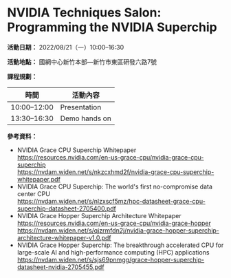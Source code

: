 # NVIDIA Techniques Salon: Programming the NVIDIA Superchip

**活動日期：** 2022/08/21（一）10:00&ndash;16:30

**活動地點：** 國網中心新竹本部—新竹市東區研發六路7號

**課程規劃：**

| 時間 | 活動內容 |
| :----------: | -------- |
| 10:00&ndash;12:00 | Presentation |
| 13:30&ndash;16:30 | Demo hands on | 

**參考資料：**
  - NVIDIA Grace CPU Superchip Whitepaper\
    <https://resources.nvidia.com/en-us-grace-cpu/nvidia-grace-cpu-superchip>\
    <https://nvdam.widen.net/s/nkzcxhmd2f/nvidia-grace-cpu-superchip-whitepaper.pdf>
  - NVIDIA Grace CPU Superchip: The world's first no-compromise data center CPU\
    <https://nvdam.widen.net/s/nlzxscf5mz/hpc-datasheet-grace-cpu-superchip-datasheet-2705400.pdf>
  - NVIDIA Grace Hopper Superchip Architecture Whitepaper\
    <https://resources.nvidia.com/en-us-grace-cpu/nvidia-grace-hopper>\
    <https://nvdam.widen.net/s/qjzrmfdn2j/nvidia-grace-hopper-superchip-architecture-whitepaper-v1.0.pdf>
  - NVIDIA Grace Hopper Superchip: The breakthrough accelerated CPU for large-scale AI and high-performance computing (HPC) applications\
    <https://nvdam.widen.net/s/sjs69pnmgg/grace-hopper-superchip-datasheet-nvidia-2705455.pdf>

<!--
vim:ft=markdown et wrap sw=4 sts=4:
-->
